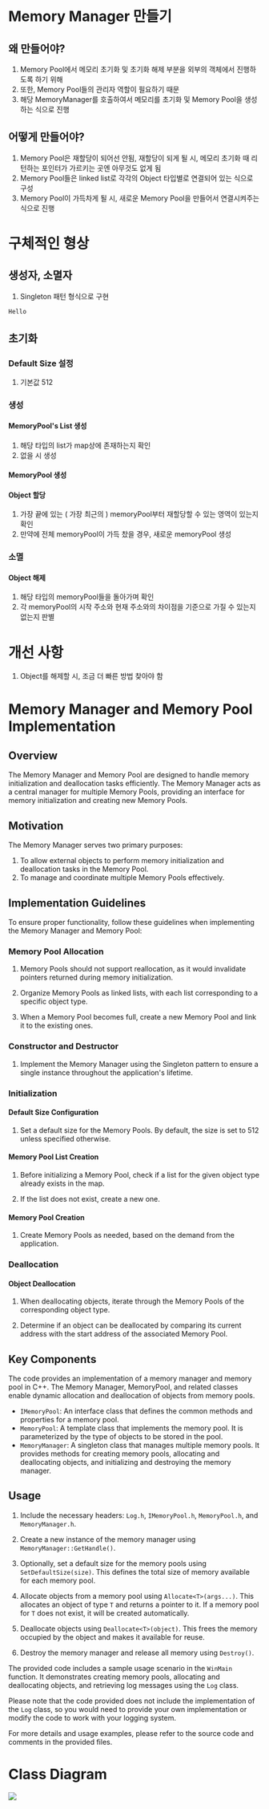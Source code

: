 # Memory Manager 만들기

## 왜 만들어야?
1. Memory Pool에서 메모리 초기화 및 초기화 해제 부분을 외부의 객체에서 진행하도록 하기 위해
2. 또한, Memory Pool들의 관리자 역할이 필요하기 때문
3. 해당 MemoryManager를 호출하여서 메모리를 초기화 및 Memory Pool을 생성하는 식으로 진행

## 어떻게 만들어야?
1. Memory Pool은 재할당이 되어선 안됨, 재할당이 되게 될 시, 메모리 초기화 때 리턴하는 포인터가 가르키는 곳엔 아무것도 없게 됨
2. Memory Pool들은 linked list로 각각의 Object 타입별로 연결되어 있는 식으로 구성
3. Memory Pool이 가득차게 될 시, 새로운 Memory Pool을 만들어서 연결시켜주는 식으로 진행

# 구체적인 형상
## 생성자, 소멸자
1. Singleton 패턴 형식으로 구현

```bash
Hello
```

## 초기화
### Default Size 설정
1. 기본값 512

### 생성
#### MemoryPool's List 생성
1. 해당 타입의 list가 map상에 존재하는지 확인
2. 없을 시 생성

#### MemoryPool 생성

#### Object 할당
1. 가장 끝에 있는 ( 가장 최근의 ) memoryPool부터 재할당할 수 있는 영역이 있는지 확인
2. 만약에 전체 memoryPool이 가득 찼을 경우, 새로운 memoryPool 생성

### 소멸
#### Object 해제
1. 해당 타입의 memoryPool들을 돌아가며 확인
2. 각 memoryPool의 시작 주소와 현재 주소와의 차이점을 기준으로 가질 수 있는지 없는지 판별

# 개선 사항
1. Object를 해제할 시, 조금 더 빠른 방법 찾아야 함

# Memory Manager and Memory Pool Implementation

## Overview

The Memory Manager and Memory Pool are designed to handle memory initialization and deallocation tasks efficiently. The Memory Manager acts as a central manager for multiple Memory Pools, providing an interface for memory initialization and creating new Memory Pools.

## Motivation

The Memory Manager serves two primary purposes:
1. To allow external objects to perform memory initialization and deallocation tasks in the Memory Pool.
2. To manage and coordinate multiple Memory Pools effectively.

## Implementation Guidelines

To ensure proper functionality, follow these guidelines when implementing the Memory Manager and Memory Pool:

### Memory Pool Allocation

1. Memory Pools should not support reallocation, as it would invalidate pointers returned during memory initialization.

2. Organize Memory Pools as linked lists, with each list corresponding to a specific object type.

3. When a Memory Pool becomes full, create a new Memory Pool and link it to the existing ones.

### Constructor and Destructor

1. Implement the Memory Manager using the Singleton pattern to ensure a single instance throughout the application's lifetime.

### Initialization

#### Default Size Configuration

1. Set a default size for the Memory Pools. By default, the size is set to 512 unless specified otherwise.

#### Memory Pool List Creation

1. Before initializing a Memory Pool, check if a list for the given object type already exists in the map.

2. If the list does not exist, create a new one.

#### Memory Pool Creation

1. Create Memory Pools as needed, based on the demand from the application.

### Deallocation

#### Object Deallocation

1. When deallocating objects, iterate through the Memory Pools of the corresponding object type.

2. Determine if an object can be deallocated by comparing its current address with the start address of the associated Memory Pool.

## Key Components

The code provides an implementation of a memory manager and memory pool in C++. The Memory Manager, MemoryPool, and related classes enable dynamic allocation and deallocation of objects from memory pools.

- `IMemoryPool`: An interface class that defines the common methods and properties for a memory pool.
- `MemoryPool`: A template class that implements the memory pool. It is parameterized by the type of objects to be stored in the pool.
- `MemoryManager`: A singleton class that manages multiple memory pools. It provides methods for creating memory pools, allocating and deallocating objects, and initializing and destroying the memory manager.

## Usage

1. Include the necessary headers: `Log.h`, `IMemoryPool.h`, `MemoryPool.h`, and `MemoryManager.h`.

2. Create a new instance of the memory manager using `MemoryManager::GetHandle()`.

3. Optionally, set a default size for the memory pools using `SetDefaultSize(size)`. This defines the total size of memory available for each memory pool.

4. Allocate objects from a memory pool using `Allocate<T>(args...)`. This allocates an object of type `T` and returns a pointer to it. If a memory pool for `T` does not exist, it will be created automatically.

5. Deallocate objects using `Deallocate<T>(object)`. This frees the memory occupied by the object and makes it available for reuse.

6. Destroy the memory manager and release all memory using `Destroy()`.

The provided code includes a sample usage scenario in the `WinMain` function. It demonstrates creating memory pools, allocating and deallocating objects, and retrieving log messages using the `Log` class.

Please note that the code provided does not include the implementation of the `Log` class, so you would need to provide your own implementation or modify the code to work with your logging system.

For more details and usage examples, please refer to the source code and comments in the provided files.

# Class Diagram
<img src ="./class diagram.png">
